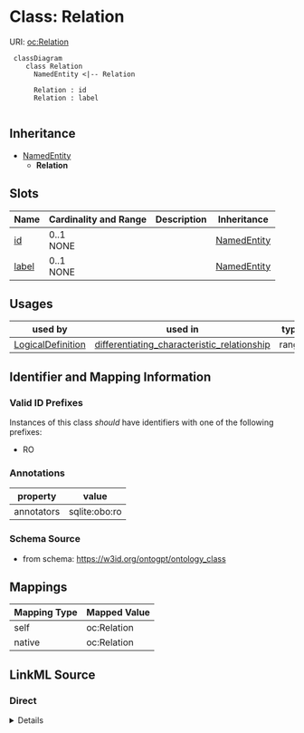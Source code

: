 # Class: Relation



URI: [oc:Relation](http://w3id.org/ontogpt/ontology-class-templateRelation)


```mermaid
 classDiagram
    class Relation
      NamedEntity <|-- Relation
      
      Relation : id
      Relation : label
      
```




## Inheritance
* [NamedEntity](NamedEntity.md)
    * **Relation**



## Slots

| Name | Cardinality and Range | Description | Inheritance |
| ---  | --- | --- | --- |
| [id](id.md) | 0..1 <br/> NONE |  | [NamedEntity](NamedEntity.md) |
| [label](label.md) | 0..1 <br/> NONE |  | [NamedEntity](NamedEntity.md) |





## Usages

| used by | used in | type | used |
| ---  | --- | --- | --- |
| [LogicalDefinition](LogicalDefinition.md) | [differentiating_characteristic_relationship](differentiating_characteristic_relationship.md) | range | [Relation](Relation.md) |






## Identifier and Mapping Information


### Valid ID Prefixes

Instances of this class *should* have identifiers with one of the following prefixes:

* RO






### Annotations

| property | value |
| --- | --- |
| annotators | sqlite:obo:ro |



### Schema Source


* from schema: https://w3id.org/ontogpt/ontology_class





## Mappings

| Mapping Type | Mapped Value |
| ---  | ---  |
| self | oc:Relation |
| native | oc:Relation |


## LinkML Source

<!-- TODO: investigate https://stackoverflow.com/questions/37606292/how-to-create-tabbed-code-blocks-in-mkdocs-or-sphinx -->

### Direct

<details>
```yaml
name: Relation
id_prefixes:
- RO
annotations:
  annotators:
    tag: annotators
    value: sqlite:obo:ro
from_schema: https://w3id.org/ontogpt/ontology_class
rank: 1000
is_a: NamedEntity

```
</details>

### Induced

<details>
```yaml
name: Relation
id_prefixes:
- RO
annotations:
  annotators:
    tag: annotators
    value: sqlite:obo:ro
from_schema: https://w3id.org/ontogpt/ontology_class
rank: 1000
is_a: NamedEntity
attributes:
  id:
    name: id
    annotations:
      prompt.skip:
        tag: prompt.skip
        value: 'true'
    description: A unique identifier for the named entity
    comments:
    - this is populated during the grounding and normalization step
    from_schema: http://w3id.org/ontogpt/core
    rank: 1000
    identifier: true
    alias: id
    owner: Relation
    domain_of:
    - NamedEntity
    - Publication
    range: string
  label:
    name: label
    description: The label (name) of the named thing
    from_schema: http://w3id.org/ontogpt/core
    aliases:
    - name
    alias: label
    owner: Relation
    domain_of:
    - OntologyClass
    - NamedEntity
    range: string

```
</details>